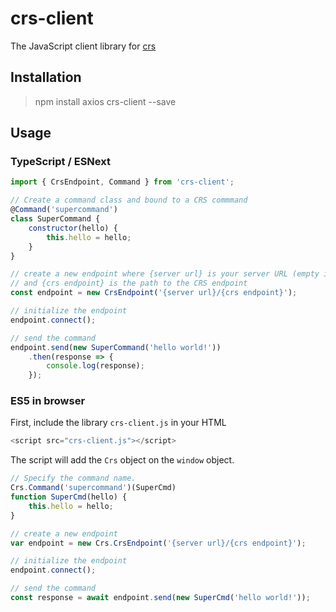 # crs-client

The JavaScript client library for [crs](https://github.com/Invenietis/crs)

## Installation

> npm install axios crs-client --save

## Usage

### TypeScript / ESNext

```javascript
import { CrsEndpoint, Command } from 'crs-client';

// Create a command class and bound to a CRS commmand
@Command('supercommand')
class SuperCommand {
    constructor(hello) {
        this.hello = hello;
    }
}

// create a new endpoint where {server url} is your server URL (empty is same origin) 
// and {crs endpoint} is the path to the CRS endpoint
const endpoint = new CrsEndpoint('{server url}/{crs endpoint}');

// initialize the endpoint
endpoint.connect();

// send the command
endpoint.send(new SuperCommand('hello world!'))
    .then(response => {
        console.log(response);
    });
```

### ES5 in browser

First, include the library ```crs-client.js``` in your HTML


```javascript
<script src="crs-client.js"></script>
```

The script will add the ```Crs``` object on the ```window``` object.

```javascript
// Specify the command name. 
Crs.Command('supercommand')(SuperCmd)
function SuperCmd(hello) {
    this.hello = hello;
}

// create a new endpoint
var endpoint = new Crs.CrsEndpoint('{server url}/{crs endpoint}');

// initialize the endpoint
endpoint.connect();

// send the command
const response = await endpoint.send(new SuperCmd('hello world!'));
```
